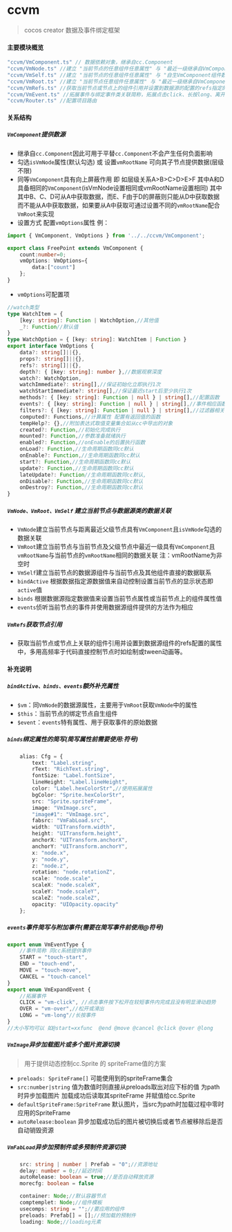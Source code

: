 # ccvm
> cocos creator 数据及事件绑定框架

#### 主要模块概览
```ts
"ccvm/VmComponent.ts" // 数据依赖对象，继承自cc.Component
"ccvm/VmNode.ts" //建立 "当前节点的任意组件任意属性" 与 "最近一级继承自VmComponent且isVmNode为true的父组件的数据" 的绑定关系，继承自cc.Component
"ccvm/VmSelf.ts" //建立 "当前节点的任意组件任意属性" 与 "自生VmComponent组件数据" 的绑定关系，继承自cc.Component
"ccvm/VmRoot.ts" //建立 "当前节点任意组件任意属性" 与 "最近一级继承自VmComponent且vmRootName值相同的自生和父级组件的数据" 的绑定关系，继承自cc.Component
"ccvm/VmRefs.ts" //获取当前节点或节点上的组件引用并设置到数据源的配置的refs指定的属性中
"ccvm/VmEvent.ts" //拓展事件与绑定事件类关联简称，拓展点击click、长按long、离开over 简写start、end、move、cancel
"ccvm/Router.ts" //配置项目路由
```

#### 关系结构
##### `VmComponent`提供数源
- 继承自`cc.Component`因此可用于平替`cc.Component`不会产生任何负面影响
- 勾选`isVmNode`属性(默认勾选) 或 设置`vmRootName` 可向其子节点提供数据(层级不限)
- 同等`VmComponent`具有向上屏蔽作用 即 如层级关系A>B>C>D>E>F 其中A和D具备相同的`VmComponent`(isVmNode设置相同或vmRootName设置相同) 其中其中B、C、D可从A中获取数据，而E、F由于D的屏蔽则只能从D中获取数据而不能从A中获取数据，如果要从A中获取可通过设置不同的`vmRootName`配合`VmRoot`来实现
- 设置方式 配置`vmOptions`属性 例：
```ts
import { VmComponent, VmOptions } from '../../ccvm/VmComponent';

export class FreePoint extends VmComponent {
    count:number=0;
    vmOptions: VmOptions={
        data:["count"]
    };
}
```
- `vmOptions`可配置项
```ts
//watch类型
type WatchItem = {
    [key: string]: Function | WatchOption,//其他值
    _?: Function//默认值
}
type WatchOption = { [key: string]: WatchItem | Function }
export interface VmOptions {
    data?: string[]||{},
    props?: string[]||{},
    refs?: string[]||{},
    depth?: { [key: string]: number },//数据观察深度
    watch?: WatchOption,
    watchImmediate?: string[],//保证初始化立即执行1次
    watchStartImmediate?: string[],//保证最迟start后至少执行1次
    methods?: { [key: string]: Function | null } | string[],//配置函数
    events?: { [key: string]: Function | null } | string[],//事件相应函数
    filters?: { [key: string]: Function | null } | string[],//过滤器相关函数
    computed?: Functions,//计算属性 配置有返回值的函数
    tempHelp?: {},//附加表达式取值变量集合如从cc中导出的对象
    created?: Function,//初始化完成执行
    mounted?: Function,//参数准备就绪执行
    enabled?: Function,//onEnable的后置执行函数
    onLoad?: Function,//生命周期函数同cc默认
    onEnable?: Function,//生命周期函数同cc默认
    start?: Function,//生命周期函数同cc默认
    update?: Function,//生命周期函数同cc默认
    lateUpdate?: Function//生命周期函数同cc默认,
    onDisable?: Function,//生命周期函数同cc默认
    onDestroy?: Function,//生命周期函数同cc默认
}
```
##### `VmNode、VmRoot、VmSelf` 建立当前节点与数据源类的数据关联
- `VmNode`建立当前节点与距离最近父级节点具有`VmComponent`且`isVmNode`勾选的数据关联
- `VmRoot`建立当前节点与当前节点及父级节点中最近一级具有`VmComponent`且`vmRootName`与当前节点的`vmRootName`相同的数据关联 注：vmRootName为非空时
- `VmSelf`建立当前节点的数据源组件与当前节点及其他组件直接的数据联系
- `bindActive` 根据数据指定源数据值来自动控制设置当前节点的显示状态即`active`值
- `binds` 根据数据源指定数据值来设置当前节点属性或当前节点上的组件属性值
- `events`侦听当前节点的事件并使用数据源组件提供的方法作为相应
  
##### `VmRefs`获取节点引用
- 获取当前节点或节点上关联的组件引用并设置到数据源组件的refs配置的属性中，多用高频率于代码直接控制节点时如绘制或tween动画等。



#### 补充说明
##### `bindActive、binds、events`额外补充属性
- `$vm`：同`VmNode`的数据源属性，主要用于`VmRoot`获取`VmNode`中的属性
- `$this`：当前节点的绑定节点自生组件
- `$event`：`events`特有属性、用于获取事件的原始数据

##### `binds`绑定属性的简写(简写属性前需要使用:符号)
```ts
    alias: Cfg = {
        text: "Label.string",
        rText: "RichText.string",
        fontSize: "Label.fontSize",
        lineHeight: "Label.lineHeight",
        color: "Label.hexColorStr",//使用拓展属性
        bgColor: "Sprite.hexColorStr",
        src: "Sprite.spriteFrame",
        image: "VmImage.src",
        "image#1": "VmImage.src",
        fabsrc: "VmFabLoad.src",
        width: "UITransform.width",
        height: "UITransform.height",
        anchorX: "UITransform.anchorX",
        anchorY: "UITransform.anchorY",
        x: "node.x",
        y: "node.y",
        z: "node.z",
        rotation: "node.rotationZ",
        scale: "node.scale",
        scaleX: "node.scaleX",
        scaleY: "node.scaleY",
        scaleZ: "node.scaleZ",
        opacity: "UIOpacity.opacity"
    };
```
##### `events`事件简写与附加事件(需要在简写事件前使用@符号)
```ts
export enum VmEventType {
    //事件简称 同cc系统提供事件
    START = "touch-start",
    END = "touch-end",
    MOVE = "touch-move",
    CANCEL = "touch-cancel"
}
export enum VmExpandEvent {
    //拓展事件
    CLICK = "vm-click", //点击事件按下松开在较短事件内完成且没有明显滑动趋势
    OVER = "vm-over",//松开或滑出
    LONG = "vm-long"//长按事件
}
//大小写均可以 如@start=xxfunc  @end @move @cancel @click @over @long
```


##### `VmImage`异步加载图片或多个图片资源切换
> 用于提供动态控制cc.Sprite 的 spriteFrame值的方案
- `preloads: SpriteFrame[]` 可能使用到的spriteFrame集合
- `src:number|string` 值为数值时则直接从preloads取出对应下标的值 为path时异步加载图片 加载成功后读取其spriteFrame 并赋值给cc.Sprite
- `defaultSpriteFrame:SpriteFrame` 默认图片，当src为path时加载过程中零时应用的SpriteFrame
- `autoRelease:boolean` 异步加载成功后的图片被切换后或者节点被移除后是否自动销毁资源
  
##### `VmFabLoad`异步加预制件或多预制件资源切换
```ts
    src: string | number | Prefab = "0";//资源地址
    delay: number = 0;//延迟时间
    autoRelease: boolean = true;//是否自动释放资源
    morecfg: boolean = false

    container: Node;//默认容器节点
    comptemplet: Node;//组件模板
    usecomps: string = "";//要应用的组件
    preloads: Prefab[] = [];//预加载的预制件
    loading: Node;//loading元素
```
  